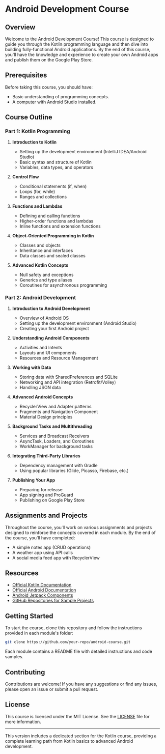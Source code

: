# Android Development Course

## Overview
Welcome to the Android Development Course! This course is designed to guide you through the Kotlin programming language and then dive into building fully-functional Android applications. By the end of this course, you'll have the knowledge and experience to create your own Android apps and publish them on the Google Play Store.

## Prerequisites
Before taking this course, you should have:
- Basic understanding of programming concepts.
- A computer with Android Studio installed.

## Course Outline

### Part 1: Kotlin Programming
1. **Introduction to Kotlin**
   - Setting up the development environment (IntelliJ IDEA/Android Studio)
   - Basic syntax and structure of Kotlin
   - Variables, data types, and operators

2. **Control Flow**
   - Conditional statements (if, when)
   - Loops (for, while)
   - Ranges and collections

3. **Functions and Lambdas**
   - Defining and calling functions
   - Higher-order functions and lambdas
   - Inline functions and extension functions

4. **Object-Oriented Programming in Kotlin**
   - Classes and objects
   - Inheritance and interfaces
   - Data classes and sealed classes

5. **Advanced Kotlin Concepts**
   - Null safety and exceptions
   - Generics and type aliases
   - Coroutines for asynchronous programming

### Part 2: Android Development
1. **Introduction to Android Development**
   - Overview of Android OS
   - Setting up the development environment (Android Studio)
   - Creating your first Android project

2. **Understanding Android Components**
   - Activities and Intents
   - Layouts and UI components
   - Resources and Resource Management

3. **Working with Data**
   - Storing data with SharedPreferences and SQLite
   - Networking and API integration (Retrofit/Volley)
   - Handling JSON data

4. **Advanced Android Concepts**
   - RecyclerView and Adapter patterns
   - Fragments and Navigation Component
   - Material Design principles

5. **Background Tasks and Multithreading**
   - Services and Broadcast Receivers
   - AsyncTask, Loaders, and Coroutines
   - WorkManager for background tasks

6. **Integrating Third-Party Libraries**
   - Dependency management with Gradle
   - Using popular libraries (Glide, Picasso, Firebase, etc.)

7. **Publishing Your App**
   - Preparing for release
   - App signing and ProGuard
   - Publishing on Google Play Store

## Assignments and Projects
Throughout the course, you'll work on various assignments and projects designed to reinforce the concepts covered in each module. By the end of the course, you'll have completed:
- A simple notes app (CRUD operations)
- A weather app using API calls
- A social media feed app with RecyclerView

## Resources
- [Official Kotlin Documentation](https://kotlinlang.org/docs/home.html)
- [Official Android Documentation](https://developer.android.com/docs)
- [Android Jetpack Components](https://developer.android.com/jetpack)
- [GitHub Repositories for Sample Projects](#)

## Getting Started
To start the course, clone this repository and follow the instructions provided in each module's folder:
```bash
git clone https://github.com/your-repo/android-course.git
```

Each module contains a README file with detailed instructions and code samples.

## Contributing
Contributions are welcome! If you have any suggestions or find any issues, please open an issue or submit a pull request.

## License
This course is licensed under the MIT License. See the [LICENSE](LICENSE) file for more information.

---

This version includes a dedicated section for the Kotlin course, providing a complete learning path from Kotlin basics to advanced Android development.
